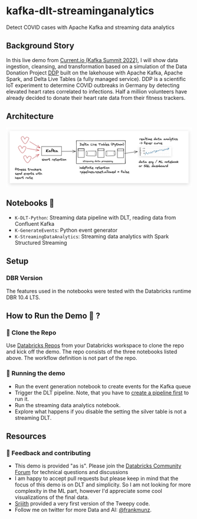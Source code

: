 # kafka-dlt-streaminganalytics
Detect COVID cases with Apache Kafka and streaming data analytics




## Background Story

In this live demo from [Current.io (Kafka Summit 2022)](https://2022.currentevent.io/website/39543/welcome), I will show data ingestion, cleansing, and transformation based on a simulation of the Data Donation Project [DDP](https://corona-datenspende.de/science/en) built on the lakehouse with Apache Kafka, Apache Spark, and Delta Live Tables (a fully managed service). DDP is a scientific IoT experiment to determine COVID outbreaks in Germany by detecting elevated heart rates correlated to infections. Half a million volunteers have already decided to donate their heart rate data from their fitness trackers.

## Architecture 

![Arch](images/kafka.jpg)

## Notebooks 📔 

* `K-DLT-Python`: Streaming data pipeline with DLT, reading data from Confluent Kafka
* `K-GenerateEvents`: Python event generator
* `K-StreamingDataAnalytics`: Streaming data analytics with Spark Structured Streaming


## Setup

### DBR Version
The features used in the notebooks were tested with the Databricks runtime DBR 10.4 LTS. 

## How to Run the Demo 🚀 ?
### 🐑 Clone the Repo
Use [Databricks Repos](https://docs.databricks.com/repos/index.html#clone-a-remote-git-repository) from your Databricks workspace to clone the repo and kick off the demo. The repo consists of the three notebooks listed above. The workflow definition is not part of the repo.


### 🚀 Running the demo 
* Run the event generation notebook to create events for the Kafka queue 
* Trigger the DLT pipeline. Note, that you have to [create a pipeline first](https://docs.databricks.com/data-engineering/delta-live-tables/delta-live-tables-ui.html) to run it. 
* Run the streaming data analytics notebook.
* Explore what happens if you disable the setting the silver table is not a streaming DLT. 

## Resources

### 🤝 Feedback and contributing

* This demo is provided "as is". Please join the [Databricks Community Forum](https://community.databricks.com/) for technical questions and discussions
* I am happy to accept pull requests but please keep in mind that the focus of this demo is on DLT and simplicity. So I am not looking for more complexity in the ML part, however I'd appreciate some cool visualizations of the final data. 
* [Srijith](https://www.linkedin.com/in/srijith-rajamohan-ph-d-4242b9a/) provided a very first version of the Tweepy code. 
* Follow me on twitter for more Data and AI: [@frankmunz](https://twitter.com/frankmunz). 
